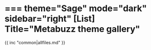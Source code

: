 ===
theme="Sage"
mode="dark"
sidebar="right"
[List]
Title="Metabuzz theme gallery"
===

{{ inc "common|allfiles.md" }}

